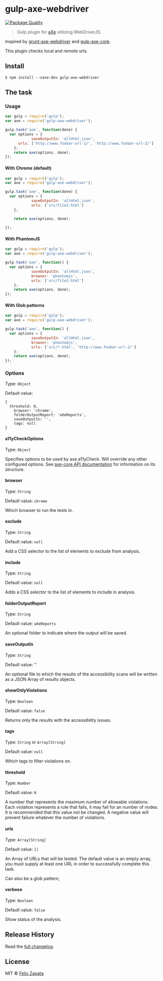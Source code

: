 # gulp-axe-webdriver

[![Package Quality](http://npm.packagequality.com/badge/gulp-axe-webdriver.png)](http://npm.packagequality.com/badge/gulp-axe-webdriver.png)

> Gulp plugin for [aXe](https://github.com/dequelabs/axe-core) utilizing WebDriverJS.

Inspired by [grunt-axe-webdriver](https://github.com/dequelabs/grunt-axe-webdriver) and [gulp-axe-core](https://github.com/felixzapata/gulp-axe-core).

This plugin checks local and remote urls.

## Install

```
$ npm install --save-dev gulp-axe-webdriver
```

## The task

### Usage

```js
var gulp = require('gulp');
var axe = require('gulp-axe-webdriver');

gulp.task('axe', function(done) {
  var options = {
			saveOutputIn: 'allHtml.json',
      urls: ['http://www.foobar-url-1/', 'http://www.foobar-url-2/']
	};
	return axe(options, done);
});

```

#### With Chrome (default)

```js
var gulp = require('gulp');
var axe = require('gulp-axe-webdriver');

gulp.task('axe', function(done) {
  var options = {
			saveOutputIn: 'allHtml.json',
			urls: ['src/file2.html']
	};

	return axe(options, done);
	
});

```

#### With PhantomJS

```js
var gulp = require('gulp');
var axe = require('gulp-axe-webdriver');

gulp.task('axe', function() {
  var options = {
			saveOutputIn: 'allHtml.json',
			browser: 'phantomjs',
			urls: ['src/file2.html']
	};
	return axe(options, done);
});

```

#### With Glob patterns

```js
var gulp = require('gulp');
var axe = require('gulp-axe-webdriver');

gulp.task('axe', function() {
  var options = {
			saveOutputIn: 'allHtml.json',
			browser: 'phantomjs',
			urls: ['src/*.html', 'http://www.foobar-url-2/']
	};
	return axe(options, done);
});

```

### Options
Type: `Object`

Default value:
```
{
  threshold: 0,
	browser: 'chrome',
	folderOutputReport: 'aXeReports',
	saveOutputIn: '',
	tags: null
}
```

#### a11yCheckOptions
Type: `Object`

Specifies options to be used by axe.a11yCheck. Will override any other configured options. See [axe-core API documentation](https://github.com/dequelabs/axe-core/blob/master/doc/API.md) for information on its structure.

#### browser
Type: `String`

Default value: `chrome`

Which browser to run the tests in.

#### exclude
Type: `String`

Default value: `null`

Add a CSS selector to the list of elements to exclude from analysis.

#### include
Type: `String`

Default value: `null`

Adds a CSS selector to the list of elements to include in analysis.

#### folderOutputReport
Type: `String`

Default value: `aXeReports`

An optional folder to indicate where the output will be saved.

#### saveOutputIn
Type: `String`

Default value: ''

An optional file to which the results of the accessibility scans will be written as a JSON Array of results objects.

#### showOnlyViolations
Type: `Boolean`

Default value: `false`

Returns only the results with the accessibility issues.

#### tags
Type: `String` or `Array[String]`

Default value: `null`

Which tags to filter violations on.

#### threshold
Type: `Number`

Default value: `0`

A number that represents the maximum number of allowable violations. Each violation represents a rule that fails, it may fail for an number of nodes. It is recommended that this value not be changed.
A negative value will prevent failure whatever the number of violations.

#### urls
Type: `Array[String]`

Default value: `[]`

An Array of URLs that will be tested. The default value is an empty array, you must supply at least one URL in order to successfully complete this task.

Can also be a glob pattern;

#### verbose
Type: `Boolean`

Default value: `false`

Show status of the analysis.

## Release History

Read the [full changelog](CHANGELOG.md).

## License

MIT © [Felix Zapata](http://github.com/felixzapata)

